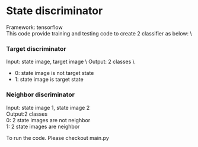 State discriminator
=============================
Framework: tensorflow \
This code provide training and testing code to create 2 classifier as below: \ 

### Target discriminator  
Input: state image, target image \ 
Output: 2 classes \
- 0: state image is not target state 
- 1: state image is target state 

### Neighbor discriminator 
Input: state image 1, state image 2 \
Output:2 classes \
0: 2 state images are not neighbor \
1: 2 state images are neighbor 

To run the code. Please checkout main.py


 
